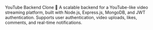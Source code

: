  YouTube Backend Clone 🎥
A scalable backend for a YouTube-like video streaming platform, built with Node.js, Express.js, MongoDB, and JWT authentication. Supports user authentication, video uploads, likes, comments, and real-time notifications.
